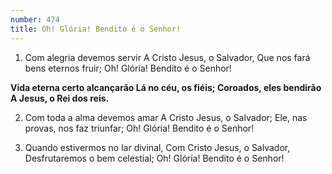 ```yaml
---
number: 474
title: Oh! Glória! Bendito é o Senhor!
---
```


1. Com alegria devemos servir
  A Cristo Jesus, o Salvador,
  Que nos fará bens eternos fruir;
  Oh! Glória! Bendito é o Senhor!

  __Vida eterna certo alcançarão
  Lá no céu, os fiéis;
  Coroados, eles bendirão
  A Jesus, o Rei dos reis.__

2. Com toda a alma devemos amar
  A Cristo Jesus, o Salvador;
  Ele, nas provas, nos faz triunfar;
  Oh! Glória! Bendito é o Senhor!

3. Quando estivermos no lar divinal,
  Com Cristo Jesus, o Salvador,
  Desfrutaremos o bem celestial;
  Oh! Glória! Bendito é o Senhor!
